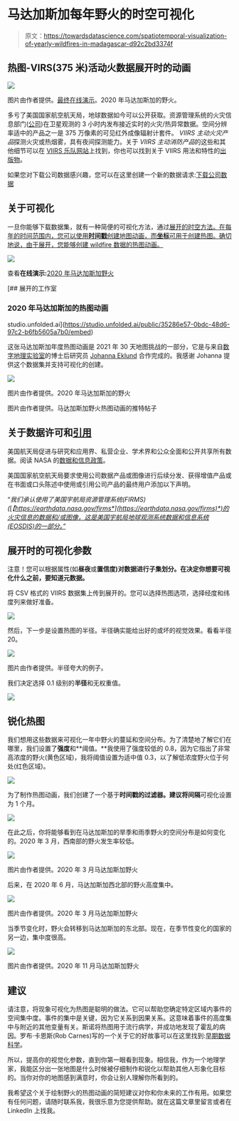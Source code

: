 # 马达加斯加每年野火的时空可视化

> 原文：<https://towardsdatascience.com/spatiotemporal-visualization-of-yearly-wildfires-in-madagascar-d92c2bd3374f>

## 热图-VIRS(375 米)活动火数据展开时的动画

![](img/108960ecd43794588b89d01e8d924bc6.png)

图片由作者提供。[最终在线演示](https://studio.unfolded.ai/public/35286e57-0bdc-48d6-97c2-b6fb5605a7b0)。2020 年马达加斯加的野火。

多亏了美国国家航空航天局，地球数据如今可以公开获取。资源管理系统的火灾信息部门([公司](https://earthdata.nasa.gov/earth-observation-data/near-real-time/firms))在卫星观测的 3 小时内发布接近实时的火灾/热异常数据。空间分辨率适中的产品之一是 375 万像素的可见红外成像辐射计套件。 *VIIRS 主动火灾产品*探测火灾或热烟雾，具有夜间探测能力。关于 *VIIRS 主动消防产品*的这些和其他细节可以在 [VIIRS 乐队网站](https://earthdata.nasa.gov/earth-observation-data/near-real-time/firms/viirs-i-band-active-fire-data)上找到，你也可以找到关于 VIIRS 用法和特性的[出版物](https://earthdata.nasa.gov/earth-observation-data/near-real-time/firms/about-firms#ed-firms-publications)。

如果您对下载公司数据感兴趣，您可以在这里创建一个新的数据请求:[下载公司数据](https://firms.modaps.eosdis.nasa.gov/download/)

## 关于可视化

一旦你能够下载数据集，就有一种简便的可视化方法，通过[展开的时空方法。在每年的时间范围内，您可以使用**时间戳**创建地图动画，而**坐标**可用于创建热图。确切地说，由于展开，您能够创建 wildfire 数据的热图动画。](https://www.unfolded.ai/)

![](img/d29d044f76885ad2b9d1532b9559d988.png)

查看**在线演示:**[2020 年马达加斯加野火](https://studio.unfolded.ai/public/35286e57-0bdc-48d6-97c2-b6fb5605a7b0)

 [## 展开的工作室

### 2020 年马达加斯加的热图动画

studio.unfolded.ai](https://studio.unfolded.ai/public/35286e57-0bdc-48d6-97c2-b6fb5605a7b0/embed) 

这张马达加斯加年度热图动画是 2021 年 30 天地图挑战的一部分，它是与来自[数字地理实验室](https://www2.helsinki.fi/en/researchgroups/digital-geography-lab)的博士后研究员 [Johanna Eklund](https://researchportal.helsinki.fi/en/persons/johanna-eklund/publications/) 合作完成的。我感谢 Johanna 提供这个数据集并支持可视化的创建。

![](img/f19cd3bd97da792743e775daea62013a.png)

图片由作者提供。2020 年马达加斯加的野火

图片由作者提供。马达加斯加野火热图动画的推特帖子

## 关于数据许可和[引用](https://earthdata.nasa.gov/earth-observation-data/near-real-time/citation#ed-firms-citation)

美国航天局促进与研究和应用界、私营企业、学术界和公众全面和公开共享所有数据。阅读 NASA 的[数据和信息政策](http://science.nasa.gov/earth-science/earth-science-data/data-information-policy/)。

美国国家航空航天局要求使用公司数据产品或图像进行后续分发、获得增值产品或在书面或口头陈述中使用或引用公司产品的最终用户添加以下声明。

“*我们承认使用了美国宇航局资源管理系统(FIRMS)(*[*【https://earthdata.nasa.gov/firms*](https://earthdata.nasa.gov/firms)*)的火灾信息的数据和/或图像，这是美国宇航局地球观测系统数据和信息系统(EOSDIS)的一部分。”*

## 展开时的可视化参数

注意！您可以根据属性(如**昼夜**或**置信度)对数据进行子集划分。在决定你想要可视化什么之前，要知道元数据。**

将 CSV 格式的 VIIRS 数据集上传到展开的。您可以选择热图选项，选择经度和纬度列来做好准备。

![](img/012e4e9b3d9cb5a48e08f9025c1a7784.png)

然后，下一步是设置热图的半径。半径确实能给出好的或坏的视觉效果。看看半径 20。

![](img/0dd07593dc7883de10b5f234070cbe7e.png)

图片由作者提供。半径夸大的例子。

我们决定选择 0.1 级别的**半径**和无权重值。

![](img/dd78635afe9350bd29b1979528e5b77d.png)

## 锐化热图

我们想用这些数据来可视化一年中野火的蔓延和空间分布。为了清楚地了解它们在哪里，我们设置了**强度**和**阈值。**我使用了强度较低的 0.8，因为它指出了非常高浓度的野火(黄色区域)，我将阈值设置为适中值 0.3，以了解低浓度野火位于何处(红色区域)。

![](img/f7e04924099d6046f4ee31dabc71623a.png)

为了制作热图动画，我们创建了一个基于**时间戳的过滤器。**建议将**间隔**可视化设置为 1 个月。

![](img/2c6903e6da95b26ea110b8b403d3eaea.png)

在此之后，你将能够看到在马达加斯加的旱季和雨季野火的空间分布是如何变化的。2020 年 3 月，西南部的野火发生率较低。

![](img/7cad5dbb3af65d52d986e1b9be8c90b7.png)

图片由作者提供。2020 年 3 月马达加斯加野火

后来，在 2020 年 6 月，马达加斯加西北部的野火高度集中。

![](img/757abf74816eba93d578140907506d27.png)

图片由作者提供。2020 年 3 月马达加斯加野火

当季节变化时，野火会转移到马达加斯加的东北部。现在，在季节性变化的国家的另一边，集中度很高。

![](img/d2895c790d692f86e26dae916ab86d12.png)

图片由作者提供。2020 年 11 月马达加斯加野火

## 建议

请注意，将现象可视化为热图是聪明的做法。它可以帮助您确定特定区域内事件的空间集中度。事件的集中是关键，因为它关系到因果关系。这意味着事件的高度集中与附近的其他变量有关。斯诺将热图用于流行病学，并成功地发现了霍乱的病因。罗布·卡恩斯(Rob Carnes)写的一个关于它的好故事可以在这里找到:[早期数据科学](https://medium.com/public-health/john-snow-early-big-data-science-d62b4dacd71b)。

所以，提高你的视觉化参数，直到你第一眼看到现象。相信我，作为一个地理学家，我能区分出一张地图是什么时候被仔细制作和锐化以帮助其他人形象化目标的。当你对你的地图感到满意时，你会让别人理解你所看到的。

我希望这个关于绘制野火的热图动画的简短建议对你和你未来的工作有用。如果您有任何问题，请随时联系我，我很乐意为您提供帮助。就在这篇文章里留言或者在 LinkedIn 上找我。